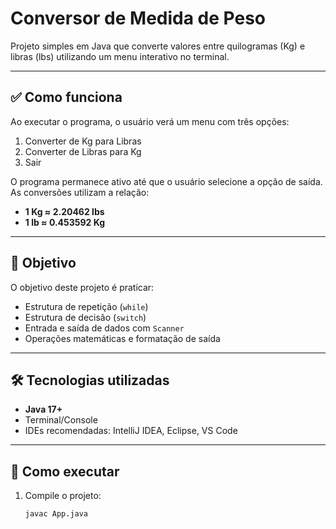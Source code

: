 # Conversor de Medida de Peso

Projeto simples em Java que converte valores entre quilogramas (Kg) e libras (lbs) utilizando um menu interativo no terminal.

---

## ✅ Como funciona

Ao executar o programa, o usuário verá um menu com três opções:
1. Converter de Kg para Libras
2. Converter de Libras para Kg
3. Sair

O programa permanece ativo até que o usuário selecione a opção de saída. As conversões utilizam a relação:  
- **1 Kg ≈ 2.20462 lbs**  
- **1 lb ≈ 0.453592 Kg**

---

## 🎯 Objetivo

O objetivo deste projeto é praticar:
- Estrutura de repetição (`while`)
- Estrutura de decisão (`switch`)
- Entrada e saída de dados com `Scanner`
- Operações matemáticas e formatação de saída

---

## 🛠 Tecnologias utilizadas

- **Java 17+**
- Terminal/Console
- IDEs recomendadas: IntelliJ IDEA, Eclipse, VS Code

---

## 🚀 Como executar

1. Compile o projeto:
   ```bash
   javac App.java
